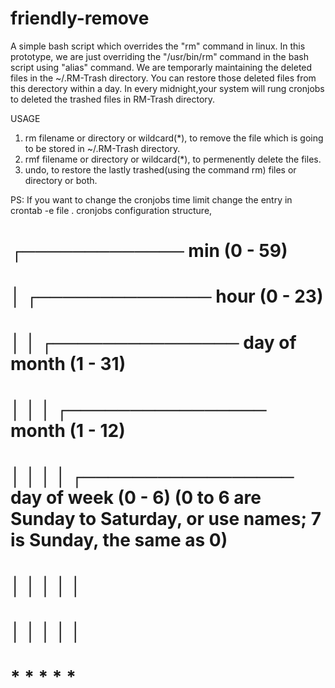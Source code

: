 # friendly-remove

A simple bash script which overrides the "rm" command in linux. In this prototype, we are just overriding the "/usr/bin/rm" command in  the bash script using  "alias" command. We are temporarly maintaining the deleted files in the ~/.RM-Trash directory. You can restore those deleted files from this derectory within a day. In every midnight,your system will rung cronjobs to deleted the trashed files in RM-Trash directory.


USAGE

1. rm filename or directory or wildcard(*), to remove the file which is going to be stored in ~/.RM-Trash directory.
2. rmf filename or directory or wildcard(*), to permenently delete the files.
3. undo, to restore the lastly trashed(using the command rm) files or directory or both.


PS: If you want to change the cronjobs time limit change the entry in crontab -e file . cronjobs configuration structure,

 # ┌───────────── min (0 - 59) 
 # │ ┌────────────── hour (0 - 23)
 # │ │ ┌─────────────── day of month (1 - 31)
 # │ │ │ ┌──────────────── month (1 - 12)
 # │ │ │ │ ┌───────────────── day of week (0 - 6) (0 to 6 are Sunday to Saturday, or use names; 7 is Sunday, the same as 0)
 # │ │ │ │ │
 # │ │ │ │ │
 # * * * * * 


